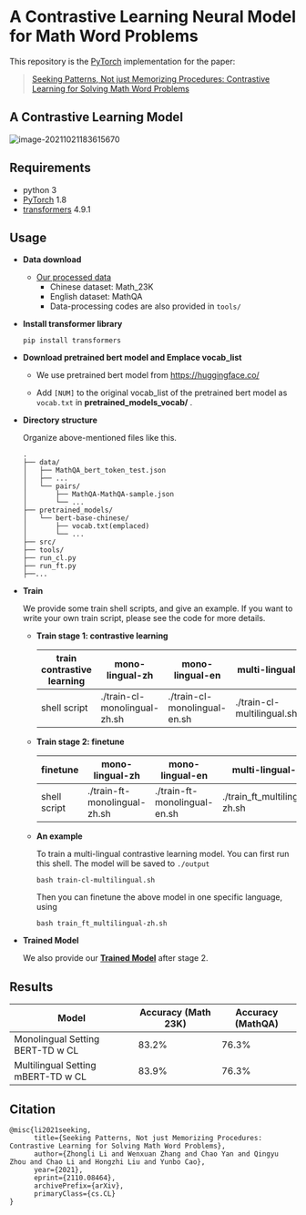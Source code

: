 # A Contrastive Learning Neural Model for Math Word Problems

This repository is the [PyTorch](http://pytorch.org/) implementation for the paper:

> [Seeking Patterns, Not just Memorizing Procedures: Contrastive Learning for Solving Math Word Problems](https://arxiv.org/abs/2110.08464)

## A Contrastive Learning Model

![image-20211021183615670](https://tva1.sinaimg.cn/large/008i3skNly1gvn464lfjfj60u00ujjuu02.jpg)


## Requirements

- python 3
- [PyTorch](http://pytorch.org/) 1.8
- [transformers](https://huggingface.co/) 4.9.1


## Usage

- **Data download**
  - [Our processed data](https://drive.google.com/file/d/1AZJrSH8AHxysdTUttH_e0xOHGFlAfPFm/view?usp=sharing)
    - Chinese dataset: Math_23K
    - English dataset: MathQA
    - Data-processing codes are also provided in `tools/`

- **Install transformer library**

  ```
  pip install transformers
  ```

- **Download pretrained bert model and Emplace vocab_list**

  - We use pretrained bert model from https://huggingface.co/

  - Add `[NUM]` to the original vocab_list of the pretrained  bert model as `vocab.txt` in **pretrained_models_vocab/** . 

- **Directory structure**

  Organize above-mentioned files like this.

  ```
  .
  ├── data/
  │   ├── MathQA_bert_token_test.json
  │   ├── ...
  │   └── pairs/
  │       ├── MathQA-MathQA-sample.json
  │       └── ...
  ├── pretrained_models/
  │   └── bert-base-chinese/
  │       ├── vocab.txt(emplaced)
  │       └── ...
  ├── src/
  ├── tools/
  ├── run_cl.py
  ├── run_ft.py
  ├──...

- **Train**

  We provide some train shell scripts, and give an example. If you want to write your own train script, please see the code for more details.

  - **Train stage 1: contrastive learning**

    | train contrastive learning | mono-lingual-zh              | mono-lingual-en              | multi-lingual              |
    | -------------------------- | ---------------------------- | ---------------------------- | -------------------------- |
    | shell script               | ./train-cl-monolingual-zh.sh | ./train-cl-monolingual-en.sh | ./train-cl-multilingual.sh |

  - **Train stage 2: finetune**

    | finetune     | mono-lingual-zh              | mono-lingual-en              | multi-lingual-zh              | multi-lingual-en              |
    | ------------ | ---------------------------- | ---------------------------- | ----------------------------- | ----------------------------- |
    | shell script | ./train-ft-monolingual-zh.sh | ./train-ft-monolingual-en.sh | ./train_ft_multilingual-zh.sh | ./train_ft_multilingual-en.sh |

  - **An example**

    To train a multi-lingual contrastive learning model. You can first run this shell. The model will be saved to `./output`

    ```
    bash train-cl-multilingual.sh
    ```

    Then you can finetune the above model in one specific language, using

    ```
    bash train_ft_multilingual-zh.sh
    ```

- **Trained Model**

  We also provide our [**Trained Model**]([link](https://drive.google.com/drive/folders/1gMjZXkLAMqLTU0wK9pTsbcae-WiRnhO2?usp=sharing)) after stage 2.

  

## Results

| Model                              | Accuracy (Math 23K) | Accuracy (MathQA) |
| ---------------------------------- | ------------------- | ----------------- |
| Monolingual Setting BERT-TD w CL   | 83.2%               | 76.3%             |
| Multilingual Setting mBERT-TD w CL | 83.9%               | 76.3%             |



## Citation

```
@misc{li2021seeking,
      title={Seeking Patterns, Not just Memorizing Procedures: Contrastive Learning for Solving Math Word Problems}, 
      author={Zhongli Li and Wenxuan Zhang and Chao Yan and Qingyu Zhou and Chao Li and Hongzhi Liu and Yunbo Cao},
      year={2021},
      eprint={2110.08464},
      archivePrefix={arXiv},
      primaryClass={cs.CL}
}
```


